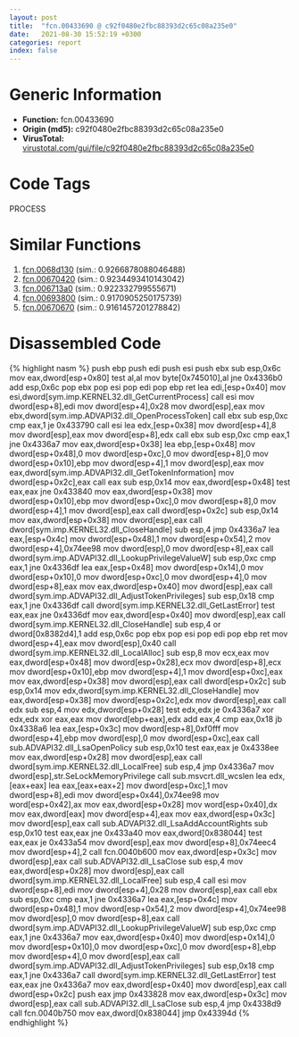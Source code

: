 ```yaml
---
layout: post
title:  "fcn.00433690 @ c92f0480e2fbc88393d2c65c08a235e0"
date:   2021-08-30 15:52:19 +0300
categories: report
index: false
---
```


# Generic Information
- **Function:** fcn.00433690
- **Origin (md5):** c92f0480e2fbc88393d2c65c08a235e0
- **VirusTotal:** [virustotal.com/gui/file/c92f0480e2fbc88393d2c65c08a235e0][virustotal_ref]

# Code Tags
<span class="tag" id="PROCESS">PROCESS</span>


# Similar Functions

1. [fcn.0068d130][similar_1_ref] (sim.: 0.9266878088046488)
2. [fcn.00670420][similar_2_ref] (sim.: 0.9234493410143042)
3. [fcn.006713a0][similar_3_ref] (sim.: 0.922332799555671)
4. [fcn.00693800][similar_4_ref] (sim.: 0.9170905250175739)
5. [fcn.00670670][similar_5_ref] (sim.: 0.9161457201278842)


# Disassembled Code

{% highlight nasm %}
push ebp
push edi
push esi
push ebx
sub esp,0x6c
mov eax,dword[esp+0x80]
test al,al
mov byte[0x745010],al
jne 0x4336b0
add esp,0x6c
pop ebx
pop esi
pop edi
pop ebp
ret
lea edi,[esp+0x40]
mov esi,dword[sym.imp.KERNEL32.dll_GetCurrentProcess]
call esi
mov dword[esp+8],edi
mov dword[esp+4],0x28
mov dword[esp],eax
mov ebx,dword[sym.imp.ADVAPI32.dll_OpenProcessToken]
call ebx
sub esp,0xc
cmp eax,1
je 0x433790
call esi
lea edx,[esp+0x38]
mov dword[esp+4],8
mov dword[esp],eax
mov dword[esp+8],edx
call ebx
sub esp,0xc
cmp eax,1
jne 0x4336a7
mov eax,dword[esp+0x38]
lea ebp,[esp+0x48]
mov dword[esp+0x48],0
mov dword[esp+0xc],0
mov dword[esp+8],0
mov dword[esp+0x10],ebp
mov dword[esp+4],1
mov dword[esp],eax
mov eax,dword[sym.imp.ADVAPI32.dll_GetTokenInformation]
mov dword[esp+0x2c],eax
call eax
sub esp,0x14
mov eax,dword[esp+0x48]
test eax,eax
jne 0x433840
mov eax,dword[esp+0x38]
mov dword[esp+0x10],ebp
mov dword[esp+0xc],0
mov dword[esp+8],0
mov dword[esp+4],1
mov dword[esp],eax
call dword[esp+0x2c]
sub esp,0x14
mov eax,dword[esp+0x38]
mov dword[esp],eax
call dword[sym.imp.KERNEL32.dll_CloseHandle]
sub esp,4
jmp 0x4336a7
lea eax,[esp+0x4c]
mov dword[esp+0x48],1
mov dword[esp+0x54],2
mov dword[esp+4],0x74ee98
mov dword[esp],0
mov dword[esp+8],eax
call dword[sym.imp.ADVAPI32.dll_LookupPrivilegeValueW]
sub esp,0xc
cmp eax,1
jne 0x4336df
lea eax,[esp+0x48]
mov dword[esp+0x14],0
mov dword[esp+0x10],0
mov dword[esp+0xc],0
mov dword[esp+4],0
mov dword[esp+8],eax
mov eax,dword[esp+0x40]
mov dword[esp],eax
call dword[sym.imp.ADVAPI32.dll_AdjustTokenPrivileges]
sub esp,0x18
cmp eax,1
jne 0x4336df
call dword[sym.imp.KERNEL32.dll_GetLastError]
test eax,eax
jne 0x4336df
mov eax,dword[esp+0x40]
mov dword[esp],eax
call dword[sym.imp.KERNEL32.dll_CloseHandle]
sub esp,4
or dword[0x8382d4],1
add esp,0x6c
pop ebx
pop esi
pop edi
pop ebp
ret
mov dword[esp+4],eax
mov dword[esp],0x40
call dword[sym.imp.KERNEL32.dll_LocalAlloc]
sub esp,8
mov ecx,eax
mov eax,dword[esp+0x48]
mov dword[esp+0x28],ecx
mov dword[esp+8],ecx
mov dword[esp+0x10],ebp
mov dword[esp+4],1
mov dword[esp+0xc],eax
mov eax,dword[esp+0x38]
mov dword[esp],eax
call dword[esp+0x2c]
sub esp,0x14
mov edx,dword[sym.imp.KERNEL32.dll_CloseHandle]
mov eax,dword[esp+0x38]
mov dword[esp+0x2c],edx
mov dword[esp],eax
call edx
sub esp,4
mov edx,dword[esp+0x28]
test edx,edx
je 0x4336a7
xor edx,edx
xor eax,eax
mov dword[ebp+eax],edx
add eax,4
cmp eax,0x18
jb 0x4338a6
lea eax,[esp+0x3c]
mov dword[esp+8],0xf0fff
mov dword[esp+4],ebp
mov dword[esp],0
mov dword[esp+0xc],eax
call sub.ADVAPI32.dll_LsaOpenPolicy
sub esp,0x10
test eax,eax
je 0x4338ee
mov eax,dword[esp+0x28]
mov dword[esp],eax
call dword[sym.imp.KERNEL32.dll_LocalFree]
sub esp,4
jmp 0x4336a7
mov dword[esp],str.SeLockMemoryPrivilege
call sub.msvcrt.dll_wcslen
lea edx,[eax+eax]
lea eax,[eax+eax+2]
mov dword[esp+0xc],1
mov dword[esp+8],edi
mov dword[esp+0x44],0x74ee98
mov word[esp+0x42],ax
mov eax,dword[esp+0x28]
mov word[esp+0x40],dx
mov eax,dword[eax]
mov dword[esp+4],eax
mov eax,dword[esp+0x3c]
mov dword[esp],eax
call sub.ADVAPI32.dll_LsaAddAccountRights
sub esp,0x10
test eax,eax
jne 0x433a40
mov eax,dword[0x838044]
test eax,eax
je 0x433a54
mov dword[esp],eax
mov dword[esp+8],0x74eec4
mov dword[esp+4],2
call fcn.0040b600
mov eax,dword[esp+0x3c]
mov dword[esp],eax
call sub.ADVAPI32.dll_LsaClose
sub esp,4
mov eax,dword[esp+0x28]
mov dword[esp],eax
call dword[sym.imp.KERNEL32.dll_LocalFree]
sub esp,4
call esi
mov dword[esp+8],edi
mov dword[esp+4],0x28
mov dword[esp],eax
call ebx
sub esp,0xc
cmp eax,1
jne 0x4336a7
lea eax,[esp+0x4c]
mov dword[esp+0x48],1
mov dword[esp+0x54],2
mov dword[esp+4],0x74ee98
mov dword[esp],0
mov dword[esp+8],eax
call dword[sym.imp.ADVAPI32.dll_LookupPrivilegeValueW]
sub esp,0xc
cmp eax,1
jne 0x4336a7
mov eax,dword[esp+0x40]
mov dword[esp+0x14],0
mov dword[esp+0x10],0
mov dword[esp+0xc],0
mov dword[esp+8],ebp
mov dword[esp+4],0
mov dword[esp],eax
call dword[sym.imp.ADVAPI32.dll_AdjustTokenPrivileges]
sub esp,0x18
cmp eax,1
jne 0x4336a7
call dword[sym.imp.KERNEL32.dll_GetLastError]
test eax,eax
jne 0x4336a7
mov eax,dword[esp+0x40]
mov dword[esp],eax
call dword[esp+0x2c]
push eax
jmp 0x433828
mov eax,dword[esp+0x3c]
mov dword[esp],eax
call sub.ADVAPI32.dll_LsaClose
sub esp,4
jmp 0x4338d9
call fcn.0040b750
mov eax,dword[0x838044]
jmp 0x43394d
{% endhighlight %}


[similar_1_ref]: /report/fcn.0068d130@c92f0480e2fbc88393d2c65c08a235e0
[similar_2_ref]: /report/fcn.00670420@c92f0480e2fbc88393d2c65c08a235e0
[similar_3_ref]: /report/fcn.006713a0@c92f0480e2fbc88393d2c65c08a235e0
[similar_4_ref]: /report/fcn.00693800@c92f0480e2fbc88393d2c65c08a235e0
[similar_5_ref]: /report/fcn.00670670@c92f0480e2fbc88393d2c65c08a235e0
[virustotal_ref]: https://www.virustotal.com/gui/file/c92f0480e2fbc88393d2c65c08a235e0
